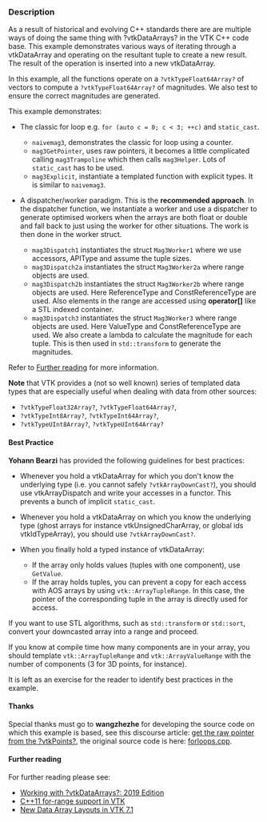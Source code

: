 ### Description

As a result of historical and evolving C++ standards there are are multiple ways of doing the same thing with ?vtkDataArrays? in the VTK C++ code base. This example demonstrates various ways of iterating through a vtkDataArray and operating on the resultant tuple to create a new result. The result of the operation is inserted into a new vtkDataArray.

In this example, all the functions operate on a `?vtkTypeFloat64Array?` of vectors to compute a `?vtkTypeFloat64Array?` of magnitudes. We also test to ensure the correct magnitudes are generated.

This example demonstrates:

- The classic for loop e.g. `for (auto c = 0; c < 3; ++c)` and `static_cast`.

    - `naivemag3`, demonstrates the classic for loop using a counter.
    - `mag3GetPointer`, uses raw pointers, it becomes a little complicated calling `mag3Trampoline` which then calls `mag3Helper`. Lots of `static_cast` has to be used.
    - `mag3Explicit`, instantiate a templated function with explicit types. It is similar to `naivemag3`.

- A dispatcher/worker paradigm. This is the **recommended approach**. In the dispatcher function, we instantiate a worker and use a dispatcher to generate optimised workers when the arrays are both float or double and fall back to just using the worker for other situations. The work is then done in the worker struct.

    - `mag3Dispatch1` instantiates the struct `Mag3Worker1` where we use accessors, APIType and assume the tuple sizes.
   - `mag3Dispatch2a` instantiates the struct `Mag3Worker2a` where range objects are used.
   - `mag3Dispatch2b` instantiates the struct `Mag3Worker2b` where range objects are used. Here ReferenceType and ConstReferenceType are used. Also elements in the range are accessed using **operator[]** like a STL indexed container.
   - `mag3Dispatch3` instantiates the struct `Mag3Worker3` where range objects are used. Here ValueType and ConstReferenceType are used. We also create a lambda to calculate the magnitude for each tuple. This is then used in `std::transform` to generate the magnitudes.

Refer to [Further reading](#further-reading) for more information.

**Note** that VTK provides a (not so well known) series of templated data types that are especially useful when dealing with data from other sources:

- `?vtkTypeFloat32Array?`, `?vtkTypeFloat64Array?`,
- `?vtkTypeInt8Array?`, `?vtkTypeInt64Array?`,
- `?vtkTypeUInt8Array?`, `?vtkTypeUInt64Array?`

#### Best Practice

**Yohann Bearzi** has provided the following guidelines for best practices:

- Whenever you hold a vtkDataArray for which you don't know the underlying type (i.e. you cannot safely `?vtkArrayDownCast?`), you should use vtkArrayDispatch and write your accesses in a functor. This prevents a bunch of implicit `static_cast`.
- Whenever you hold a vtkDataArray on which you know the underlying type (ghost arrays for instance vtkUnsignedCharArray, or global ids vtkIdTypeArray), you should use `?vtkArrayDownCast?`.
- When you finally hold a typed instance of vtkDataArray:

    - If the array only holds values (tuples with one component), use `GetValue`.
    - If the array holds tuples, you can prevent a copy for each access with AOS arrays by using `vtk::ArrayTupleRange`. In this case, the pointer of the corresponding tuple in the array is directly used for access.

If you want to use STL algorithms, such as `std::transform` or `std::sort`, convert your downcasted array into a range and proceed.

If you know at compile time how many components are in your array, you should template `vtk::ArrayTupleRange` and `vtk::ArrayValueRange` with the number of components (3 for 3D points, for instance).

It is left as an exercise for the reader to identify best practices in the example.

#### Thanks

Special thanks must go to **wangzhezhe** for developing the source code on which this example is based, see this discourse article: [get the raw pointer from the ?vtkPoints?](https://discourse.vtk.org/t/get-the-raw-pointer-from-the-vtkpoints/4894), the original source code is here: [forloops.cpp](https://github.com/wangzhezhe/5MCST/blob/master/vtk_example/array/forloops.cpp).

#### Further reading

For further reading please see:

- [Working with ?vtkDataArrays?: 2019 Edition](https://blog.kitware.com/working-with-vtkdataarrays-2019-edition/)
- [C++11 for-range support in VTK](https://blog.kitware.com/c11-for-range-support-in-vtk/)
- [New Data Array Layouts in VTK 7.1](https://blog.kitware.com/new-data-array-layouts-in-vtk-7-1/)
